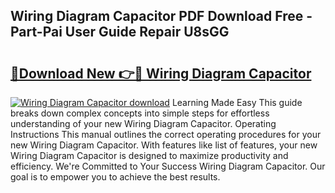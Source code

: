 ## Wiring Diagram Capacitor PDF Download Free - Part-Pai User Guide Repair U8sGG

# <h2><a href="http://dfmpaaq.blite.top/?on=Wiring+Diagram+Capacitor">🔗Download New 👉🔴 Wiring Diagram Capacitor</a></h2>

[![Wiring Diagram Capacitor download](https://i.imgur.com/lujVjoI.png)](http://dfmpaaq.blite.top/?on=Wiring+Diagram+Capacitor)
Learning Made Easy This guide breaks down complex concepts into simple steps for effortless understanding of your new Wiring Diagram Capacitor. Operating Instructions This manual outlines the correct operating procedures for your new Wiring Diagram Capacitor. With features like list of features, your new Wiring Diagram Capacitor is designed to maximize productivity and efficiency. We're Committed to Your Success Wiring Diagram Capacitor. Our goal is to empower you to achieve the best results.
